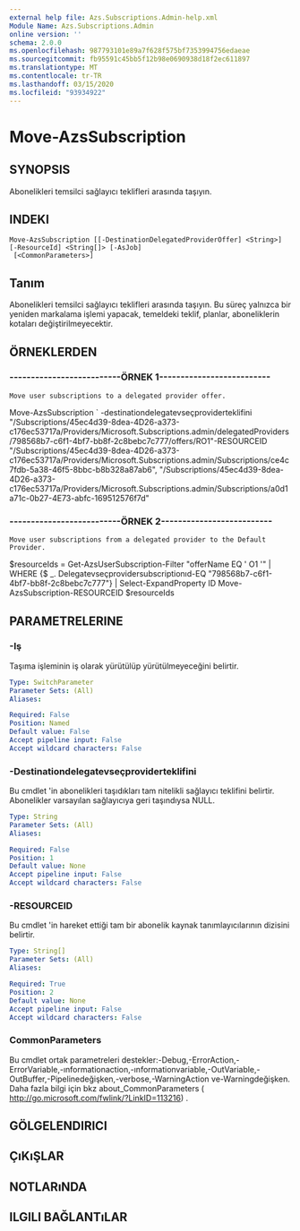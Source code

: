 ```yaml
---
external help file: Azs.Subscriptions.Admin-help.xml
Module Name: Azs.Subscriptions.Admin
online version: ''
schema: 2.0.0
ms.openlocfilehash: 987793101e89a7f628f575bf7353994756edaeae
ms.sourcegitcommit: fb95591c45bb5f12b98e0690938d18f2ec611897
ms.translationtype: MT
ms.contentlocale: tr-TR
ms.lasthandoff: 03/15/2020
ms.locfileid: "93934922"
---
```

# Move-AzsSubscription

## SYNOPSIS
Abonelikleri temsilci sağlayıcı teklifleri arasında taşıyın.

## INDEKI

```
Move-AzsSubscription [[-DestinationDelegatedProviderOffer] <String>] [-ResourceId] <String[]> [-AsJob]
 [<CommonParameters>]
```

## Tanım
Abonelikleri temsilci sağlayıcı teklifleri arasında taşıyın.
Bu süreç yalnızca bir yeniden markalama işlemi yapacak, temeldeki teklif, planlar, aboneliklerin kotaları değiştirilmeyecektir.

## ÖRNEKLERDEN

### --------------------------ÖRNEK 1--------------------------
```
Move user subscriptions to a delegated provider offer.
```

Move-AzsSubscription \` -destinationdelegatevseçproviderteklifini "/Subscriptions/45ec4d39-8dea-4D26-a373-c176ec53717a/Providers/Microsoft.Subscriptions.admin/delegatedProviders/798568b7-c6f1-4bf7-bb8f-2c8bebc7c777/offers/RO1"-RESOURCEID "/Subscriptions/45ec4d39-8dea-4D26-a373-c176ec53717a/Providers/Microsoft.Subscriptions.admin/Subscriptions/ce4c7fdb-5a38-46f5-8bbc-b8b328a87ab6", "/Subscriptions/45ec4d39-8dea-4D26-a373-c176ec53717a/Providers/Microsoft.Subscriptions.admin/Subscriptions/a0d1a71c-0b27-4E73-abfc-169512576f7d"

### --------------------------ÖRNEK 2--------------------------
```
Move user subscriptions from a delegated provider to the Default Provider.
```

$resourceIds = Get-AzsUserSubscription-Filter "offerName EQ ' O1 '" | WHERE {$ _. Delegatevseçprovidersubscriptionıd-EQ "798568b7-c6f1-4bf7-bb8f-2c8bebc7c777"} | Select-ExpandProperty ID Move-AzsSubscription-RESOURCEID $resourceIds

## PARAMETRELERINE

### -Iş
Taşıma işleminin iş olarak yürütülüp yürütülmeyeceğini belirtir.

```yaml
Type: SwitchParameter
Parameter Sets: (All)
Aliases:

Required: False
Position: Named
Default value: False
Accept pipeline input: False
Accept wildcard characters: False
```

### -Destinationdelegatevseçproviderteklifini
Bu cmdlet 'in abonelikleri taşıdıkları tam nitelikli sağlayıcı teklifini belirtir.
Abonelikler varsayılan sağlayıcıya geri taşındıysa NULL.

```yaml
Type: String
Parameter Sets: (All)
Aliases:

Required: False
Position: 1
Default value: None
Accept pipeline input: False
Accept wildcard characters: False
```

### -RESOURCEID
Bu cmdlet 'in hareket ettiği tam bir abonelik kaynak tanımlayıcılarının dizisini belirtir.

```yaml
Type: String[]
Parameter Sets: (All)
Aliases:

Required: True
Position: 2
Default value: None
Accept pipeline input: False
Accept wildcard characters: False
```

### CommonParameters
Bu cmdlet ortak parametreleri destekler:-Debug,-ErrorAction,-ErrorVariable,-ınformationaction,-ınformationvariable,-OutVariable,-OutBuffer,-Pipelinedeğişken,-verbose,-WarningAction ve-Warningdeğişken. Daha fazla bilgi için bkz about_CommonParameters ( http://go.microsoft.com/fwlink/?LinkID=113216) .

## GÖLGELENDIRICI

## ÇıKıŞLAR

## NOTLARıNDA

## ILGILI BAĞLANTıLAR


